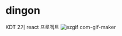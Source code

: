 # dingon
KDT 2기 react 프로젝트
![ezgif com-gif-maker](https://user-images.githubusercontent.com/106897607/200310843-07683ec4-ba4d-4554-9b86-05c737c98247.gif)

